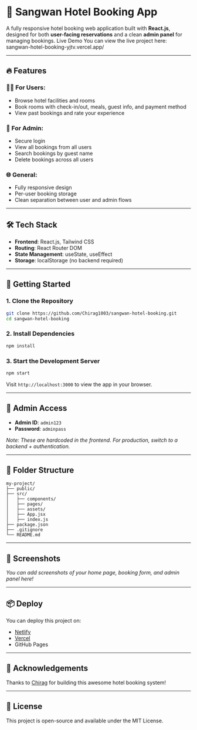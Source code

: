 # 🏨 Sangwan Hotel Booking App


A fully responsive hotel booking web application built with **React.js**, designed for both **user-facing reservations** and a clean **admin panel** for managing bookings.
Live Demo
You can view the live project here: sangwan-hotel-booking-yjtv.vercel.app/


---

## 🔥 Features

### 🧑‍💼 For Users:
- Browse hotel facilities and rooms
- Book rooms with check-in/out, meals, guest info, and payment method
- View past bookings and rate your experience

### 🔐 For Admin:
- Secure login
- View all bookings from all users
- Search bookings by guest name
- Delete bookings across all users

### 🌐 General:
- Fully responsive design
- Per-user booking storage
- Clean separation between user and admin flows

---

## 🛠 Tech Stack

- **Frontend**: React.js, Tailwind CSS
- **Routing**: React Router DOM
- **State Management**: useState, useEffect
- **Storage**: localStorage (no backend required)

---

## 🚀 Getting Started

### 1. Clone the Repository
```bash
git clone https://github.com/Chirag1003/sangwan-hotel-booking.git
cd sangwan-hotel-booking
```

### 2. Install Dependencies
```bash
npm install
```

### 3. Start the Development Server
```bash
npm start
```

Visit `http://localhost:3000` to view the app in your browser.

---

## 🔐 Admin Access
- **Admin ID**: `admin123`
- **Password**: `adminpass`

*Note: These are hardcoded in the frontend. For production, switch to a backend + authentication.*

---

## 📁 Folder Structure
```
my-project/
├── public/
├── src/
│   ├── components/
│   ├── pages/
│   ├── assets/
│   ├── App.jsx
│   ├── index.js
├── package.json
├── .gitignore
└── README.md
```

---

## 📸 Screenshots
*You can add screenshots of your home page, booking form, and admin panel here!*

---

## 📦 Deploy
You can deploy this project on:
- [Netlify](https://www.netlify.com/)
- [Vercel](https://vercel.com/)
- GitHub Pages

---

## 🙏 Acknowledgements
Thanks to [Chirag](https://github.com/Chirag1003) for building this awesome hotel booking system!

---

## 📄 License
This project is open-source and available under the MIT License.

